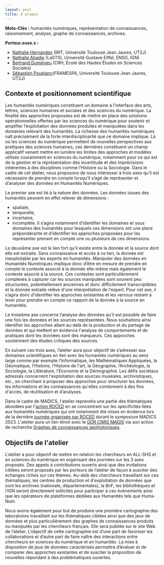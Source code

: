 ```yaml
---
layout: post
title: À propos
---
```


**Mots-Clés :** humanités numériques, représentation de connaissances, raisonnement, analyse, graphe de connaissances, archives.

**Porteur.euse.s :** 
- [Nathalie Hernandez](https://www.irit.fr/~Nathalie.Hernandez/) (IRIT, Université Toulouse Jean Jaures, UT2J)
- [Nathalie Abadie](https://www.umr-lastig.fr/nathalie-abadie/) (LaSTIG, Université Gustave Eiffel, ENSG, IGN)
- [Bertrand Duménieu](http://crh.ehess.fr/index.php?5206) (CRH, École des Hautes Études en Sciences Sociales)
- [Sébastien Poublanc](https://framespa.univ-tlse2.fr/accueil/annuaire/annuaire-des-chercheurs/sebastien-poublanc#/)(FRAMESPA, Université Toulouse Jean Jaures, UT2J)


## Contexte et positionnement scientifique
Les humanités numériques constituent un domaine à l'interface des arts, lettres, sciences humaines et sociales et des sciences du numérique. La finalité des approches proposées est de mettre en place des solutions opérationnelles offertes par les sciences du numérique pour soutenir et amplifier l’exploitation des données produites et manipulées dans les domaines relevant des humanités.
La richesse des humanités numériques naît précisément de la forte interdisciplinarité que ce domaine implique. Là où les sciences du numérique permettent de nouvelles perspectives aux pratiques des sciences humaines, ces dernières constituent un champ applicatif venant mettre en lumière les limites des approches et modèles utilisés couramment en sciences du numérique, notamment pour ce qui est de la gestion et la représentation des incertitude et des imprécisions inhérentes à des disciplines comme l’Histoire ou la Sociologie.
Dans le cadre de cet atelier, nous proposons de nous intéresser à trois axes qu’il est nécessaire de prendre en compte lorsqu’il s’agit de représenter et d’analyser des données en Humanités Numériques.

Le premier axe est lié à la nature des données. Les données issues des humanités peuvent en effet relever de dimensions :
* spatiale,
* temporelle,
* incertaine,
* incomplète.
Il s’agira notamment d’identifier les domaines et sous domaines des humanités pour lesquels ces dimensions ont une place prépondérante et d’identifier les approches proposées pour les représenter prenant en compte une ou plusieurs de ces dimensions.

Le deuxième axe est le lien fort qu’il existe entre la donnée et la source dont elle est extraite. Sans connaissance et accès à ce lien, la donnée est inexploitable par les experts en humanités. Manipuler des données en Humanités Numériques implique donc d’être en mesure de prendre en compte le contexte associé à la donnée elle-même mais également le contexte associé à la source. Ces contextes sont particulièrement complexes à capturer car les sources manipulées sont souvent peu structurées, potentiellement anciennes et donc difficilement transcriptibles et la donnée extraite relève d'une interprétation de l'expert. Pour cet axe, il s’agira donc d’identifier les approches existantes et les verrous restant à lever pour prendre en compte ce rapport de la donnée à la source en humanités.

Le troisième axe concerne l’analyse des données qu’il est possible de faire une fois les données et les sources représentées. Nous souhaitons ainsi identifier les approches allant au-delà de la production et du partage de données et qui mettent en évidence l'analyse de comportements et de pratiques dont les données sont des marqueurs. Ces approches soutiennent des études critiques des sources.

En suivant ces trois axes, l’atelier aura pour objectif de s’adresser aux domaines scientifiques en lien avec les humanités numériques au sens large comme par exemple l’Informatique, les Mathématiques Appliquées, la Géomatique, l’Histoire, l’Histoire de l'art, la Géographie, l’Archéologie, la Sociologie, la Littérature, l’Economie et la Démographie. Les défis sociétaux adressés concernent l'exploitation des sources muséales, archivistiques, etc., en cherchant à proposer des approches pour structurer les données, les informations et les connaissances qu'elles contiennent à des fins d'accès, de réutilisation et d’analyses.

Dans le cadre de MADICS, l'atelier reprendra une partie des thématiques abordées par l'[action ROCED](https://www.irit.fr/ROCED/) en se concentrant sur les spécificités liées aux humanités numériques qui ont notamment été mises en évidence lors de la dernière [journée organisée par ROCED](https://www.madics.fr/event/symposium-madics-5/) durant le symposium MADICS 2023.
L'atelier aura un lien étroit avec le [GDR CNRS MAGIS](https://gdr-magis.cnrs.fr/) via son action de recherche [Graphes de connaissances géohistoriques](https://gdr-magis.cnrs.fr/actions-de-recherche/).

## Objectifs de l'atelier
L’atelier a pour objectif de mettre en relation les chercheurs en ALL-SHS et en sciences du numérique en organisant des journées sur les 3 axes proposés. Des appels à contributions ouverts ainsi que des invitations ciblées seront proposés par les porteurs de l’atelier de façon à susciter des échanges riches sur ces thèmes. Au-delà des chercheurs travaillant sur ces thématiques, les centres de production et d'exploitation de données que sont les archives (nationale, départementales), la BnF, les bibliothèques et l’IGN seront directement sollicités pour participer à ces évènements ainsi que les opérateurs de plateformes dédiées aux Humanités tels que Huma-Num.

Nous avons également pour but de produire une première cartographie des laboratoires travaillant sur les thématiques ciblées ainsi que des jeux de données et plus particulièrement des graphes de connaissances produits ou manipulés par les chercheurs français. Elle sera publiée sur le site Web de l’atelier. L’objectif de cette cartographie est d’une part de favoriser les collaborations et d’autre part de faire naître des interactions entre chercheurs en sciences du numérique et en humanités. La mise à disposition de jeux de données caractérisés permettra d’évaluer et de comparer des approches existantes et de susciter la proposition de nouvelles répondant à des problématiques ouvertes.


